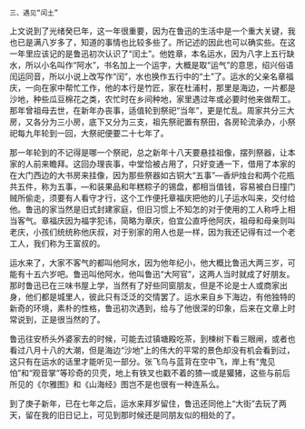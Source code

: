     三、遇见“闰土” 

   上文说到了光绪癸巳年，这一年很重要，因为在鲁迅的生活中是一个重大关键，我也已是满八岁多了，知道的事情也比较多些了。所记述的因此也可以确实些。在这一年里应该记的是鲁迅初次认识了“闰土”。他姓章，本名运水，因为八字上五行缺水，所以小名叫作“阿水”，书名加上一个运字，大概是取“运气”的意思，绍兴俗语闰运同音，所以小说上改写作“闰”，水也换作五行中的“土”了。运水的父亲名章福庆，一向在家中帮忙工作，他的本行是竹匠，家在杜浦村，那里是海边，一片都是沙地，种些瓜豆棉花之类，农忙时在乡间种地，家里遇过年或必要时他来做帮工。那年曾祖母去世，在新年办丧事，适值轮到祭祀“当年”，更是忙乱。周家共分三大房，又各分为三小房，底下又分为三支，祖先祭祀置有祭田，各房轮流承办，小祭祀每九年轮到一回，大祭祀便要二十七年了。

   那一年轮到的不记得是哪一个祭祀，总之新年十八天要悬挂祖像，摆列祭器，让本家的人前来瞻拜。这回办理丧事，中堂恰被占用了，只好变通一下，借用了本家的在大门西边的大书房来挂像，因为那些祭器如古铜大“五事”—香炉烛台和两个花瓶共五件，称为五事，—和装果品和年糕粽子的锡盘，都相当值钱，容易被白日撞门贼所偷走，须要有人看守才行，这个工作便托章福庆把他的儿子运水叫来，交付给他。鲁迅的家当然是旧式封建家庭，但旧习惯上不知怎的对于使用的工人称呼上相当客气。章福庆因为福字犯讳，简略为章庆，伯宜公直呼他阿庆，祖母和母亲则叫老庆，小孩们统统称他庆叔，对于别家的用人也是一样，因为我还记得有过一个老工人，我们称为王富叔的。

   运水来了，大家不客气的都叫他阿水，因为他年纪小，他大概比鲁迅大两三岁，可能有十五六岁吧。鲁迅叫他阿水，他叫鲁迅“大阿官”，这两人当时就成了好朋友。那时鲁迅已在三味书屋上学，当然有了好些同窗朋友，但是不论是士人或商家出身，他们都是城里人，彼此只有泛泛的交情罢了。运水来自乡下海边，有他独特的新奇的环境，素朴的性格，鲁迅初次遇到，给与了他很深的印象，后来在文章上时常说到，正是很当然的了。

   鲁迅往安桥头外婆家去的时候，可能去过镇塘殿吃茶，到楝树下看三眼闸，或者也看过八月十八的大潮，但是海边“沙地”上的伟大的平常的景色却没有机会看到过，这只有在运水的话里才能听见一部分。张飞鸟与蓝背在空中飞，岸上有“鬼见怕”和“观音掌”等珍奇的贝壳，地上有铁叉也戳不着的猹—或是獾猪，这些与前后所见的《尔雅图》和《山海经》图岂不是也很有一种连系么。

   到了庚子新年，已在七年之后，运水来拜岁留住，鲁迅还同他上“大街”去玩了两天，留在我的旧日记上，可见到那时候还是同朋友似的相处的了。


